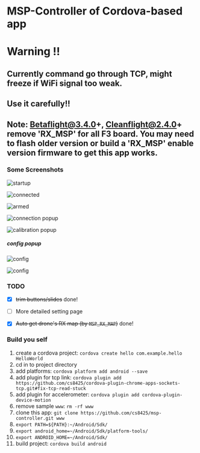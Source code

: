 # MSP-Controller of Cordova-based app

# Warning !!
## Currently command go through TCP, might freeze if WiFi signal too weak.
## Use it carefully!!

## Note: Betaflight@3.4.0+, Cleanflight@2.4.0+ remove 'RX_MSP' for all F3 board. You may need to flash older version or build a 'RX_MSP' enable version firmware to get this app works.

### Some Screenshots

![startup](https://raw.githubusercontent.com/cs8425/msp-controller/master/docs/screenshot001.png)

![connected](https://raw.githubusercontent.com/cs8425/msp-controller/master/docs/screenshot002.png)

![armed](https://raw.githubusercontent.com/cs8425/msp-controller/master/docs/screenshot003.png)

![connection popup](https://raw.githubusercontent.com/cs8425/msp-controller/master/docs/screenshot004.png)

![calibration popup](https://raw.githubusercontent.com/cs8425/msp-controller/master/docs/screenshot005.png)

##### config popup

![config](https://raw.githubusercontent.com/cs8425/msp-controller/master/docs/screenshot006.png)

![config](https://raw.githubusercontent.com/cs8425/msp-controller/master/docs/screenshot007.png)

### TODO
 - [x] <del>trim buttons/slides</del> done!
 - [ ] More detailed setting page
 - [x] <del>Auto get drone's RX map (by `MSP_RX_MAP`)</del> done!


### Build you self
1. create a cordova project: `cordova create hello com.example.hello HelloWorld`
2. cd in to project directory
3. add platforms: `cordova platform add android --save`
4. add plugin for tcp link: `cordova plugin add https://github.com/cs8425/cordova-plugin-chrome-apps-sockets-tcp.git#fix-tcp-read-stuck`
5. add plugin for accelerometer: `cordova plugin add cordova-plugin-device-motion`
6. remove sample `www`: `rm -rf www`
7. clone this app: `git clone https://github.com/cs8425/msp-controller.git www`
8. `export PATH=${PATH}:~/Android/Sdk/`
9. `export android_home=~/Android/Sdk/platform-tools/`
10. `export ANDROID_HOME=~/Android/Sdk/`
11. build project: `cordova build android`


